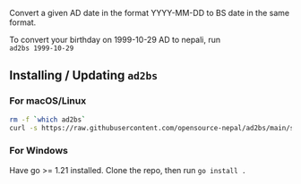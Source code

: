Convert a given AD date in the format YYYY-MM-DD to BS date in the same format.

To convert your birthday on 1999-10-29 AD to nepali, run\
`ad2bs 1999-10-29`

## Installing / Updating `ad2bs`

### For macOS/Linux

```sh
rm -f `which ad2bs`
curl -s https://raw.githubusercontent.com/opensource-nepal/ad2bs/main/scripts/install.txt | sh
```

### For Windows

Have go >= 1.21 installed. Clone the repo, then run `go install .`
